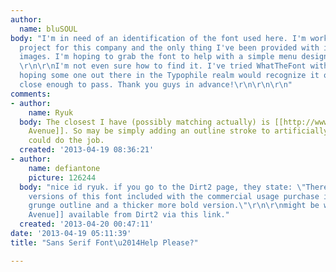 ```yaml
---
author:
  name: bluSOUL
body: "I'm in need of an identification of the font used here. I'm working on a small
  project for this company and the only thing I've been provided with is some JPG
  images. I'm hoping to grab the font to help with a simple menu design/other projects.
  \r\n\r\nI'm not even sure how to find it. I've tried WhatTheFont with no luck, and
  hoping some one out there in the Typophile realm would recognize it or something
  close enough to pass. Thank you guys in advance!\r\n\r\n\r\n"
comments:
- author:
    name: Ryuk
  body: The closest I have (possibly matching actually) is [[http://www.dafont.com/star-avenue.font|Star
    Avenue]]. So may be simply adding an outline stroke to artificially embolden it
    could do the job.
  created: '2013-04-19 08:36:21'
- author:
    name: defiantone
    picture: 126244
  body: "nice id ryuk. if you go to the Dirt2 page, they state: \"There are two additional
    versions of this font included with the commercial usage purchase including a
    grunge outline and a thicker more bold version.\"\r\n\r\nmight be what is needed.\r\n\r\n[[http://dirt2.com/fonts/star-avenue/|Star
    Avenue]] available from Dirt2 via this link."
  created: '2013-04-20 00:47:11'
date: '2013-04-19 05:11:39'
title: "Sans Serif Font\u2014Help Please?"

---
```

